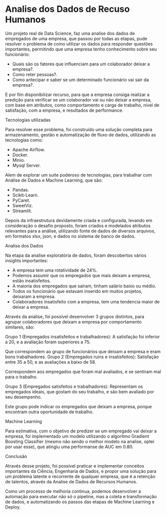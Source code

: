 # Analise dos Dados de Recuso Humanos

Um projeto real de Data Science, faz uma analise dos dados de empregados de uma empresa, que passou por todas as etapas, pude resolver o problema de como utilizar os dados para responder questões importantes, permitindo que uma empresa tenho conhecimento sobre seu funcionário:

* Quais são os fatores que influenciam para um colaborador deixar a empresa?.
* Como reter pessoas?.
* Como antecipar e saber se um determinado funcionário vai sair da empresa?.

E por fim disponibilizar recurso, para que a empresa consiga realizar a predição para verificar se um colaborador vai ou não deixar a empresa, com base em atributos, como comportamento e carga de trabalho, nível de satisfação, com a empresa, e resultados de performance.

Tecnologias utilizadas

Para resolver esse problema, foi construido uma solução completa para armazenamento, gestão e automatização de fluxo de dados, utilizando as tecnologias como:

* Apache Airflow.
* Docker.
* Minio.
* Mysql Server.

Alem de explorar um suite poderoso de tecnologias, para trabalhar com Análise de Dados e Machine Learning, que são:

* Pandas.
* Scikit-Learn.
* PyCaret.
* SweetViz.
* Streamlit.

Depois da infraestrutura devidamente criada e configurada, levando em consideração o desafio proposto, foram criados e modelados atributos relevantes para a análise, utilizando fonte de dados de diversos arquivos, em formatos xlsx, json, e dados no sistema de banco de dados.

Analise dos Dados

Na etapa da analise exploratória de dados, foram descobertos vários insights importantes:

* A empresa tem uma rotatividade de 24%.
* Podemos assumir que os empregados que mais deixam a empresa, estão insatisfeitos.
* A maioria dos empregados que saíram, tinham salário baixo ou médio.
* Todos os funcionário que estavam inserido em muitos projetos, deixaram a empresa.
* Colaboradores insatisfeito com a empresa, tem uma tendencia maior de deixar a empresa.

Através da analise, foi possível desenvolver 3 grupos distintos, para agrupar colaboradores que deixam a empresa por comportamento similares, são:

Grupo 1 (Empregados insatisfeitos e trabalhadores): A satisfação foi inferior a 20, e a avaliação foram superiores a 75.

Que correspondem ao grupo de funcionários que deixam a empresa e eram bons trabalhadores.
Grupo 2 (Empregados ruins e insatisfeitos): Satisfação entre 35 a 50, e as avaliações a baixo de 58.

Correspondem aos empregados que foram mal avaliados, e se sentiram mal para o trabalho.

Grupo 3 (Empregados satisfeitos e trabalhadores): Representam os empregados ideais, que gostam do seu trabalho, e são bem avaliado por seu desempenho.

Este grupo pode indicar os empregados que deixam a empresa, porque encontram outra oportunidade de trabalho.

Machine Learning

Para estimativa, com o objetivo de predizer se um empregado vai deixar a empresa, foi implementado um modelo utilizando o algoritmo Gradient Boosting Classifier (mesmo não sendo o melhor modelo na analise, optei por usar esse), que atingiu uma performanse de AUC em 0.80.

Conclusão

Através desse projeto, foi possível praticar e implementar conceitos importantes da Ciência, Engenharia de Dados, e propor uma solução para um problema latente e recorrente de qualquer empresa, que é a retenção de talentos, através da Analise de Dados de Recursos Humanos.

Como um processo de melhoria continua, podemos desenvolver a automação para executar não só o pipeline, mas a coleta e transformação de dados, e automatizando os passos das etapas de Machine Learning e Deploy.


